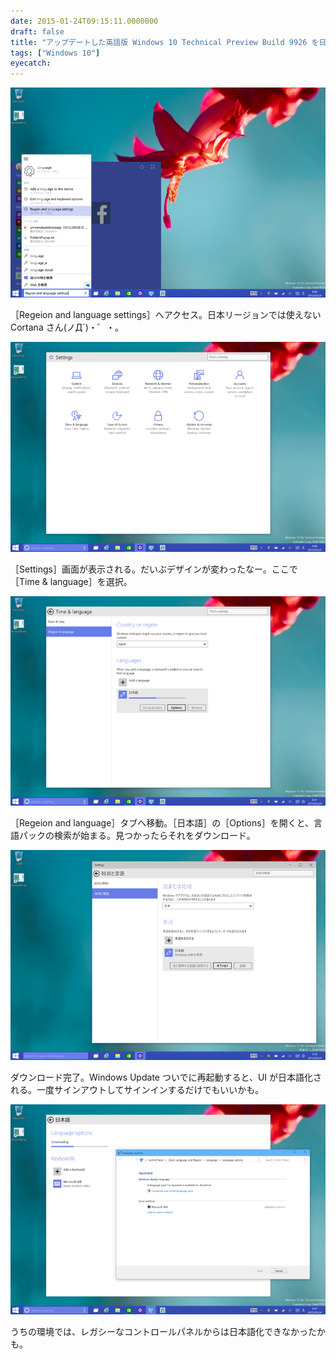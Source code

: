 ```yaml
---
date: 2015-01-24T09:15:11.0000000
draft: false
title: "アップデートした英語版 Windows 10 Technical Preview Build 9926 を日本語化する"
tags: ["Windows 10"]
eyecatch: 
---
```

<p><span itemscope itemtype="http://schema.org/Photograph"><img src="20150124090641.png" alt="f:id:daruyanagi:20150124090641p:plain" title="f:id:daruyanagi:20150124090641p:plain" class="hatena-fotolife" itemprop="image"></span></p><p>［Regeion and language settings］へアクセス。日本リージョンでは使えない Cortana さん(ノД`)・゜・。</p><p><span itemscope itemtype="http://schema.org/Photograph"><img src="20150124090730.png" alt="f:id:daruyanagi:20150124090730p:plain" title="f:id:daruyanagi:20150124090730p:plain" class="hatena-fotolife" itemprop="image"></span></p><p>［Settings］画面が表示される。だいぶデザインが変わったなー。ここで［Time & language］を選択。</p><p><span itemscope itemtype="http://schema.org/Photograph"><img src="20150124090922.png" alt="f:id:daruyanagi:20150124090922p:plain" title="f:id:daruyanagi:20150124090922p:plain" class="hatena-fotolife" itemprop="image"></span></p><p>［Regeion and language］タブへ移動。［日本語］の［Options］を開くと、言語パックの検索が始まる。見つかったらそれをダウンロード。</p><p><span itemscope itemtype="http://schema.org/Photograph"><img src="20150124091106.png" alt="f:id:daruyanagi:20150124091106p:plain" title="f:id:daruyanagi:20150124091106p:plain" class="hatena-fotolife" itemprop="image"></span></p><p>ダウンロード完了。Windows Update ついでに再起動すると、UI が日本語化される。一度サインアウトしてサインインするだけでもいいかも。</p><p><span itemscope itemtype="http://schema.org/Photograph"><img src="20150124091307.png" alt="f:id:daruyanagi:20150124091307p:plain" title="f:id:daruyanagi:20150124091307p:plain" class="hatena-fotolife" itemprop="image"></span></p><p>うちの環境では、レガシーなコントロールパネルからは日本語化できなかったかも。</p>
